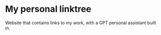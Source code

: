 # My personal linktree

Website that contains links to my work, with a GPT personal assistant built in.
